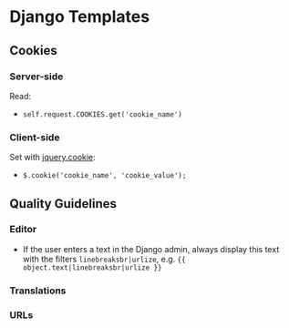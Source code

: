 # Django Templates

## Cookies

### Server-side

Read:

* ``self.request.COOKIES.get('cookie_name')``

### Client-side

Set with [jquery.cookie](https://github.com/carhartl/jquery-cookie):

* ``$.cookie('cookie_name', 'cookie_value');``


## Quality Guidelines

### Editor
* If the user enters a text in the Django admin, always display this text with the filters ```linebreaksbr|urlize```, e.g. ```{{ object.text|linebreaksbr|urlize }}```

### Translations

### URLs
